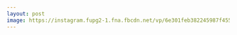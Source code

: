 ```yaml
---
layout: post
image: https://instagram.fupg2-1.fna.fbcdn.net/vp/6e301feb382245987f4552ad935b22ba/5CE448D9/t51.2885-15/e35/52367743_249088396020461_3136159525833531301_n.jpg?_nc_ht=instagram.fupg2-1.fna.fbcdn.net&_nc_cat=105
---
```


